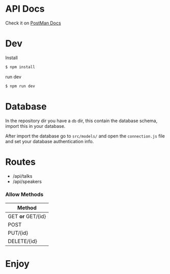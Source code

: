 # API Docs

Check it on [PostMan Docs](https://documenter.getpostman.com/view/5796243/SW18waJP?version=latest)

# Dev

Install

```bash
$ npm install
```

run dev

```bash
$ npm run dev
```

# Database

In the repository dir you have a `db` dir, this contain the database schema, import this in your database.

After import the database go to `src/models/` and open the `connection.js` file and set your database authentication info.

# Routes

- /api/talks
- /api/speakers

### Allow Methods

| Method |
|---|
|  GET **or** GET/{id}      |
|  POST                     |
|  PUT/{id}                 |
|  DELETE/{id}              |

# Enjoy
